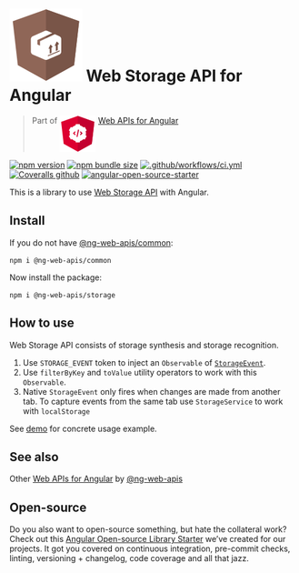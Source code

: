 # ![ng-web-apis logo](projects/demo/src/assets/logo.svg) Web Storage API for Angular

> Part of <img src="projects/demo/src/assets/web-api.svg" align="top"> [Web APIs for Angular](https://ng-web-apis.github.io/)

[![npm version](https://img.shields.io/npm/v/@ng-web-apis/storage.svg)](https://npmjs.com/package/@ng-web-apis/storage)
[![npm bundle size](https://img.shields.io/bundlephobia/minzip/@ng-web-apis/storage)](https://bundlephobia.com/result?p=@ng-web-apis/storage)
[![.github/workflows/ci.yml](https://github.com/ng-web-apis/storage/actions/workflows/ci.yml/badge.svg?branch=master)](https://github.com/ng-web-apis/storage/actions/workflows/ci.yml)
[![Coveralls github](https://img.shields.io/coveralls/github/ng-web-apis/storage)](https://coveralls.io/github/ng-web-apis/storage?branch=master)
[![angular-open-source-starter](https://img.shields.io/badge/made%20with-angular--open--source--starter-d81676?logo=angular)](https://github.com/TinkoffCreditSystems/angular-open-source-starter)

This is a library to use
[Web Storage API](https://developer.mozilla.org/en-US/docs/Web/API/Web_Storage_API)
with Angular.

## Install

If you do not have [@ng-web-apis/common](https://github.com/ng-web-apis/common):

```
npm i @ng-web-apis/common
```

Now install the package:

```
npm i @ng-web-apis/storage
```

## How to use

Web Storage API consists of storage synthesis and storage recognition.

1. Use `STORAGE_EVENT` token to inject an `Observable` of [`StorageEvent`](https://developer.mozilla.org/en-US/docs/Web/API/StorageEvent).
2. Use `filterByKey` and `toValue` utility operators to work with this `Observable`.
3. Native `StorageEvent` only fires when changes are made from another tab. To capture
   events from the same tab use `StorageService` to work with `localStorage`

See [demo](https://ng-web-apis.github.io/storage) for concrete usage example.

## See also

Other [Web APIs for Angular](https://ng-web-apis.github.io/) by [@ng-web-apis](https://github.com/ng-web-apis)

## Open-source

Do you also want to open-source something, but hate the collateral work?
Check out this [Angular Open-source Library Starter](https://github.com/TinkoffCreditSystems/angular-open-source-starter)
we’ve created for our projects. It got you covered on continuous integration,
pre-commit checks, linting, versioning + changelog, code coverage and all that jazz.
